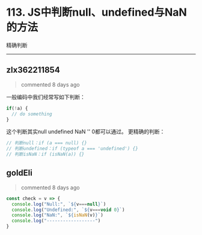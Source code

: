 
 # 113. JS中判断null、undefined与NaN的方法 
 精确判断 
 ***
## zlx362211854 
 > commented 8 days ago 

一般编码中我们经常写如下判断：

```js
if(!a) {
  // do something
}

```
这个判断其实null undefined NaN '' 0都可以通过。
更精确的判断：

```js
// 判断null：if (a === null) {}
// 判断undefined：if (typeof a === 'undefined') {}
// 判断isNaN：if (isNaN(a)) {}

```
## goldEli 
 > commented 8 days ago 


```javascript
const check = v => {
  console.log("Null:", `${v===null}`)
  console.log("Undefined:", `${v===void 0}`)
  console.log("NaN:", `${isNaN(v)}`)
  console.log("------------------")
}

```